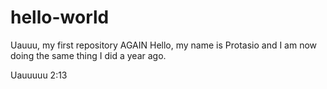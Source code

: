 # hello-world
Uauuu, my first repository AGAIN
Hello, my name is Protasio and I am now doing the same thing I did a year ago.

Uauuuuu 2:13
